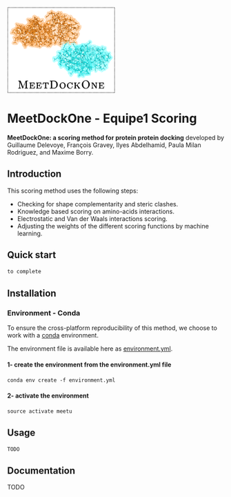 <img src="./images/logo.png" width="250">

# MeetDockOne - Equipe1 Scoring

**MeetDockOne: a scoring method for protein protein docking** developed by Guillaume Delevoye, François Gravey, Ilyes Abdelhamid, Paula Milan Rodriguez, and Maxime Borry.

## Introduction

This scoring method uses the following steps:

- Checking for shape complementarity and steric clashes.
- Knowledge based scoring on amino-acids interactions.
- Electrostatic and Van der Waals interactions scoring.
- Adjusting the weights of the different scoring functions by machine learning.

## Quick start

```python
to complete
```

## Installation

### Environment - Conda

To ensure the cross-platform reproducibility of this method, we choose to work with a [conda](https://conda.io) environment.

The environment file is available here as [environment.yml](./environment.yml).

#### 1- create the environment from the environment.yml file

`conda env create -f environment.yml`

#### 2- activate the environment

`source activate meetu`

## Usage

```
TODO
```

## Documentation

TODO

